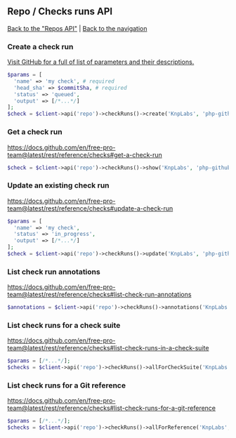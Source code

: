 ## Repo / Checks runs API
[Back to the "Repos API"](../repos.md) | [Back to the navigation](../README.md)

### Create a check run

[Visit GitHub for a full of list of parameters and their descriptions.](https://docs.github.com/en/free-pro-team@latest/rest/reference/checks#create-a-check-run)

```php
$params = [
  'name' => 'my check', # required
  'head_sha' => $commitSha, # required
  'status' => 'queued',
  'output' => [/*...*/]
];
$check = $client->api('repo')->checkRuns()->create('KnpLabs', 'php-github-api', $params);
```

### Get a check run

https://docs.github.com/en/free-pro-team@latest/rest/reference/checks#get-a-check-run

```php
$check = $client->api('repo')->checkRuns()->show('KnpLabs', 'php-github-api', $checkRunId);
```

### Update an existing check run

https://docs.github.com/en/free-pro-team@latest/rest/reference/checks#update-a-check-run

```php
$params = [
  'name' => 'my check',
  'status' => 'in_progress',
  'output' => [/*...*/]
];
$check = $client->api('repo')->checkRuns()->update('KnpLabs', 'php-github-api', $checkRunId, $params);
```

### List check run annotations

https://docs.github.com/en/free-pro-team@latest/rest/reference/checks#list-check-run-annotations

```php
$annotations = $client->api('repo')->checkRuns()->annotations('KnpLabs', 'php-github-api', $checkRunId);
```

### List check runs for a check suite

https://docs.github.com/en/free-pro-team@latest/rest/reference/checks#list-check-runs-in-a-check-suite

```php
$params = [/*...*/];
$checks = $client->api('repo')->checkRuns()->allForCheckSuite('KnpLabs', 'php-github-api', $checkSuiteId, $params);
```

### List check runs for a Git reference

https://docs.github.com/en/free-pro-team@latest/rest/reference/checks#list-check-runs-for-a-git-reference

```php
$params = [/*...*/];
$checks = $client->api('repo')->checkRuns()->allForReference('KnpLabs', 'php-github-api', $reference, $params);
```




